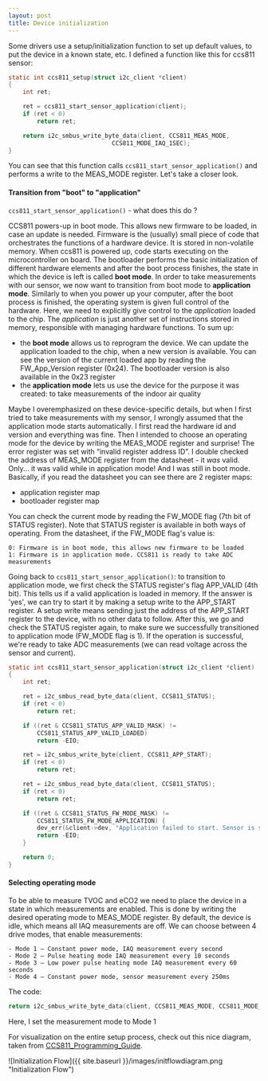 ```yaml
---
layout: post
title: Device initialization
---
```


Some drivers use a setup/initialization function to set up default values, to put the device in a known state, etc.
I defined a function like this for ccs811 sensor:

```c
static int ccs811_setup(struct i2c_client *client)
{
	int ret;

	ret = ccs811_start_sensor_application(client);
	if (ret < 0)
		return ret;

	return i2c_smbus_write_byte_data(client, CCS811_MEAS_MODE,
					         CCS811_MODE_IAQ_1SEC);
}
```

You can see that this function calls `ccs811_start_sensor_application()` and performs a write to the MEAS_MODE register. Let's take a closer look.

#### Transition from "boot" to "application"

`ccs811_start_sensor_application()` - what does this do ?

CCS811 powers-up in boot mode. This allows new firmware to be loaded, in case an update is needed. Firmware is the (usually) small piece of code that orchestrates the functions of a hardware device. It is stored in non-volatile memory. When ccs811 is powered up, code starts executing on the microcontroller on board. The bootloader performs the basic initialization of different hardware elements and after the boot process finishes, the state in which the device is left is called **boot mode**. In order to take measurements with our sensor, we now want to transition from boot mode to **application mode**. Similarly to when you power up your computer, after the boot process is finished, the operating system is given full control of the hardware. Here, we need to explicitly give control to the _application_ loaded to the chip. The _application_ is just another set of instructions stored in memory, responsible with managing hardware functions.
To sum up:
  * the **boot mode** allows us to reprogram the device. We can update the application loaded to the chip, when a new version is available. You can see the version of the current loaded app by reading the FW_App_Version register (0x24). The bootloader version is also available in the 0x23 register
  * the **application mode** lets us use the device for the purpose it was created: to take measurements of the indoor air quality

Maybe I overemphasized on these device-specific details, but when I first tried to take measurements with my sensor, I wrongly assumed that the application mode starts automatically. I first read the hardware id and version and everything was fine. Then I  intended to choose an operating mode for the device by writing the MEAS_MODE register and surprise! The error register was set with “invalid register address ID”. I double checked the address of MEAS_MODE register from the datasheet - it _was_ valid. Only... it was valid while in application mode! And I was still in boot mode. Basically, if you read the datasheet you can see there are 2 register maps: 
 * application register map
 * bootloader register map
  
You can check the current mode by reading the FW_MODE flag (7th bit of STATUS register). Note that STATUS register is available in both ways of operating. From the datasheet, if the FW_MODE flag's value is:

	0: Firmware is in boot mode, this allows new firmware to be loaded 
	1: Firmware is in application mode. CCS811 is ready to take ADC measurements

Going back to `ccs811_start_sensor_application()`: to transition to application mode, we first check the STATUS register's flag APP_VALID (4th bit). This tells us if a valid application is loaded in memory. If the answer is 'yes', we can try to start it by making a setup write to the APP_START register. A setup write means sending just the address of the APP_START register to the device, with no other data to follow. After this, we go and check the STATUS register again, to make sure we successfully transitioned to application mode (FW_MODE flag is 1). If the operation is successful, we're ready to take ADC measurements (we can read voltage across the sensor and current).

```c
static int ccs811_start_sensor_application(struct i2c_client *client)
{
	int ret;

	ret = i2c_smbus_read_byte_data(client, CCS811_STATUS);
	if (ret < 0)
		return ret;

	if ((ret & CCS811_STATUS_APP_VALID_MASK) !=
	    CCS811_STATUS_APP_VALID_LOADED)
		return -EIO;

	ret = i2c_smbus_write_byte(client, CCS811_APP_START);
	if (ret < 0)
		return ret;

	ret = i2c_smbus_read_byte_data(client, CCS811_STATUS);
	if (ret < 0)
		return ret;

	if ((ret & CCS811_STATUS_FW_MODE_MASK) !=
	    CCS811_STATUS_FW_MODE_APPLICATION) {
		dev_err(&client->dev, "Application failed to start. Sensor is still in boot mode.\n");
		return -EIO;
	}

	return 0;
}
```

#### Selecting operating mode

To be able to measure TVOC and eCO2 we need to place the device in a state in which measurements are enabled. This is done by writing the desired operating mode to MEAS_MODE register. By default, the device is idle, which means all IAQ measurements are off. We can choose between 4 drive modes, that enable measurements:

	- Mode 1 – Constant power mode, IAQ measurement every second
	- Mode 2 – Pulse heating mode IAQ measurement every 10 seconds
	- Mode 3 – Low power pulse heating mode IAQ measurement every 60 seconds
	- Mode 4 – Constant power mode, sensor measurement every 250ms

The code:

```c
return i2c_smbus_write_byte_data(client, CCS811_MEAS_MODE, CCS811_MODE_IAQ_1SEC);
```
Here, I set the measurement mode to Mode 1

For visualization on the entire setup process, check out this nice diagram, taken from [CCS811_Programming_Guide](https://cdn.sparkfun.com/datasheets/BreakoutBoards/CCS811_Programming_Guide.pdf).

![Initialization Flow]({{ site.baseurl }}/images/initflowdiagram.png "Initialization Flow")





